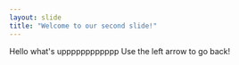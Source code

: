 ```yaml
---
layout: slide
title: "Welcome to our second slide!"
---
```

Hello what's upppppppppppp
Use the left arrow to go back!
